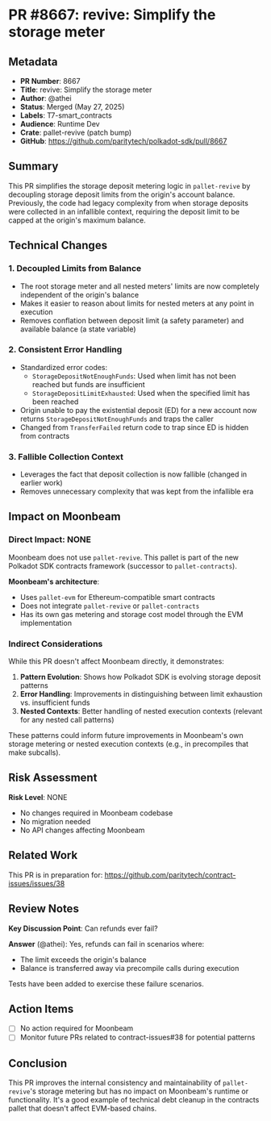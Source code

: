# PR #8667: revive: Simplify the storage meter

## Metadata
- **PR Number**: 8667
- **Title**: revive: Simplify the storage meter
- **Author**: @athei
- **Status**: Merged (May 27, 2025)
- **Labels**: T7-smart_contracts
- **Audience**: Runtime Dev
- **Crate**: pallet-revive (patch bump)
- **GitHub**: https://github.com/paritytech/polkadot-sdk/pull/8667

## Summary

This PR simplifies the storage deposit metering logic in `pallet-revive` by decoupling storage deposit limits from the origin's account balance. Previously, the code had legacy complexity from when storage deposits were collected in an infallible context, requiring the deposit limit to be capped at the origin's maximum balance.

## Technical Changes

### 1. **Decoupled Limits from Balance**
- The root storage meter and all nested meters' limits are now completely independent of the origin's balance
- Makes it easier to reason about limits for nested meters at any point in execution
- Removes conflation between deposit limit (a safety parameter) and available balance (a state variable)

### 2. **Consistent Error Handling**
- Standardized error codes:
  - `StorageDepositNotEnoughFunds`: Used when limit has not been reached but funds are insufficient
  - `StorageDepositLimitExhausted`: Used when the specified limit has been reached
- Origin unable to pay the existential deposit (ED) for a new account now returns `StorageDepositNotEnoughFunds` and traps the caller
- Changed from `TransferFailed` return code to trap since ED is hidden from contracts

### 3. **Fallible Collection Context**
- Leverages the fact that deposit collection is now fallible (changed in earlier work)
- Removes unnecessary complexity that was kept from the infallible era

## Impact on Moonbeam

### Direct Impact: **NONE**

Moonbeam does not use `pallet-revive`. This pallet is part of the new Polkadot SDK contracts framework (successor to `pallet-contracts`).

**Moonbeam's architecture**:
- Uses `pallet-evm` for Ethereum-compatible smart contracts
- Does not integrate `pallet-revive` or `pallet-contracts`
- Has its own gas metering and storage cost model through the EVM implementation

### Indirect Considerations

While this PR doesn't affect Moonbeam directly, it demonstrates:

1. **Pattern Evolution**: Shows how Polkadot SDK is evolving storage deposit patterns
2. **Error Handling**: Improvements in distinguishing between limit exhaustion vs. insufficient funds
3. **Nested Contexts**: Better handling of nested execution contexts (relevant for any nested call patterns)

These patterns could inform future improvements in Moonbeam's own storage metering or nested execution contexts (e.g., in precompiles that make subcalls).

## Risk Assessment

**Risk Level**: NONE

- No changes required in Moonbeam codebase
- No migration needed
- No API changes affecting Moonbeam

## Related Work

This PR is in preparation for: https://github.com/paritytech/contract-issues/issues/38

## Review Notes

**Key Discussion Point**: Can refunds ever fail?

**Answer** (@athei): Yes, refunds can fail in scenarios where:
- The limit exceeds the origin's balance
- Balance is transferred away via precompile calls during execution

Tests have been added to exercise these failure scenarios.

## Action Items

- [ ] No action required for Moonbeam
- [ ] Monitor future PRs related to contract-issues#38 for potential patterns

## Conclusion

This PR improves the internal consistency and maintainability of `pallet-revive`'s storage metering but has no impact on Moonbeam's runtime or functionality. It's a good example of technical debt cleanup in the contracts pallet that doesn't affect EVM-based chains.
